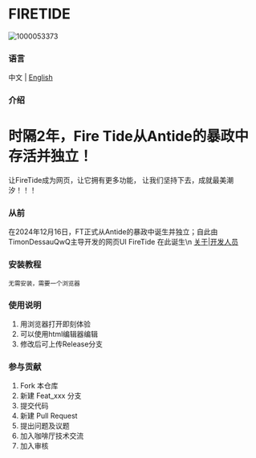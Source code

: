 # FIRETIDE

![1000053373](https://github.com/user-attachments/assets/658c37b4-8341-4600-b70a-a9d7ef10e2ff)

### 语言

中文 | [English](./README.en.md)

### 介绍

# 时隔2年，Fire Tide从Antide的暴政中存活并独立！
让FireTide成为网页，让它拥有更多功能，
让我们坚持下去，成就最美潮汐！！！

### 从前

在2024年12月16日，FT正式从Antide的暴政中诞生并独立；自此由TimonDessauQwQ主导开发的网页UI FireTide 在此诞生\n [关于](./About.md)|[开发人员](./开发人员名单.txt)

### 安装教程

    无需安装，需要一个浏览器

### 使用说明

1.  用浏览器打开即刻体验
2.  可以使用html编辑器编辑
3.  修改后可上传Release分支

### 参与贡献

1.  Fork 本仓库
2.  新建 Feat_xxx 分支
3.  提交代码
4.  新建 Pull Request
5.  提出问题及议题
6.  加入咖啡厅技术交流
7.  加入审核